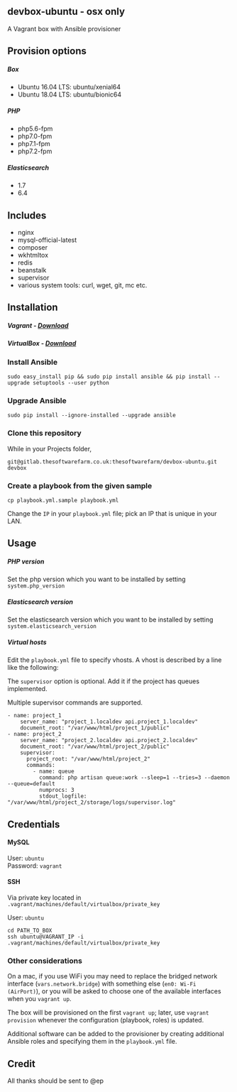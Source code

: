 ## devbox-ubuntu - osx only

A Vagrant box with Ansible provisioner

## Provision options

##### Box
- Ubuntu 16.04 LTS: ubuntu/xenial64
- Ubuntu 18.04 LTS: ubuntu/bionic64

##### PHP
- php5.6-fpm
- php7.0-fpm
- php7.1-fpm
- php7.2-fpm

##### Elasticsearch
- 1.7
- 6.4

## Includes
- nginx
- mysql-official-latest
- composer
- wkhtmltox
- redis
- beanstalk
- supervisor
- various system tools: curl, wget, git, mc etc.

## Installation

##### Vagrant - [Download](https://www.vagrantup.com/downloads.html)
##### VirtualBox - [Download](https://www.virtualbox.org/wiki/Downloads)

### Install Ansible
```
sudo easy_install pip && sudo pip install ansible && pip install --upgrade setuptools --user python
```
### Upgrade Ansible
```
sudo pip install --ignore-installed --upgrade ansible
```

### Clone this repository
While in your Projects folder,
```
git@gitlab.thesoftwarefarm.co.uk:thesoftwarefarm/devbox-ubuntu.git devbox
```

### Create a playbook from the given sample
```
cp playbook.yml.sample playbook.yml
```

Change the `IP` in your `playbook.yml` file; pick an IP that is unique in your LAN.

## Usage

##### PHP version

Set the php version which you want to be installed by setting `system.php_version` 

##### Elasticsearch version

Set the elasticsearch version which you want to be installed by setting `system.elasticsearch_version`

##### Virtual hosts

Edit the `playbook.yml` file to specify vhosts. A vhost is described by a line like the following:

The `supervisor` option is optional. Add it if the project has queues implemented.

Multiple supervisor commands are supported.
```
- name: project_1
    server_name: "project_1.localdev api.project_1.localdev"
    document_root: "/var/www/html/project_1/public"
- name: project_2
    server_name: "project_2.localdev api.project_2.localdev"
    document_root: "/var/www/html/project_2/public"
    supervisor:
      project_root: "/var/www/html/project_2"
      commands:
        - name: queue
          command: php artisan queue:work --sleep=1 --tries=3 --daemon --queue=default
          numprocs: 3
          stdout_logfile: "/var/www/html/project_2/storage/logs/supervisor.log"
```

## Credentials

#### MySQL
User: `ubuntu`  
Password: `vagrant`
#### SSH 

Via private key located in `.vagrant/machines/default/virtualbox/private_key` 

User: `ubuntu`
```
cd PATH_TO_BOX
ssh ubuntu@VAGRANT_IP -i .vagrant/machines/default/virtualbox/private_key
```

### Other considerations

On a mac, if you use WiFi you may need to replace the bridged network interface (`vars.network.bridge`) with something else (`en0: Wi-Fi (AirPort)`), or you will be asked to choose one of the available interfaces when you `vagrant up`.

The box will be provisioned on the first `vagrant up`; later, use `vagrant provision` whenever the configuration (playbook, roles) is updated.

Additional software can be added to the provisioner by creating additional Ansible roles and specifying them in the `playbook.yml` file.

## Credit
All thanks should be sent to @ep
